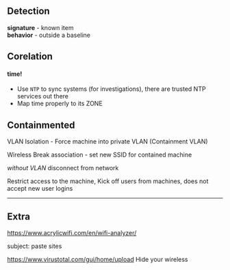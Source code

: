 ## Detection
__signature__ - known item \
__behavior__ - outside a baseline

## Corelation
#### time!
- Use `NTP` to sync systems (for investigations), there are trusted NTP services out there
- Map time properly to its ZONE

## Containmented
VLAN Isolation - Force machine into private VLAN (Containment VLAN)

Wireless Break association - set new SSID for contained machine

_without VLAN_ disconnect from network

Restrict access to the machine, Kick off users from machines, does not accept new user logins



___

## Extra 

https://www.acrylicwifi.com/en/wifi-analyzer/

subject: paste sites

https://www.virustotal.com/gui/home/upload
Hide your wireless
